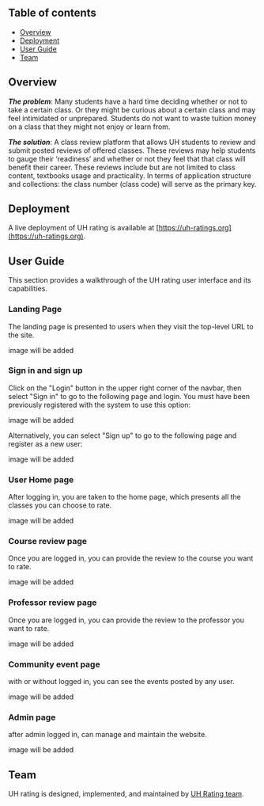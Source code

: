 ## Table of contents

* [Overview](#overview)
* [Deployment](#deployment)
* [User Guide](#user-guide)
* [Team](#team)

## Overview

_**The problem**_: Many students have a hard time deciding whether or not to take a certain class. Or they might be curious about a certain class and may feel intimidated or unprepared. Students do not want to waste tuition money on a class that they might not enjoy or learn from.

_**The solution**_: A class review platform that allows UH students to review and submit posted reviews of offered classes. These reviews may help students to gauge their ‘readiness’ and whether or not they feel that that class will benefit their career. These reviews include but are not limited to class content, textbooks usage and practicality. In terms of application structure and collections: the class number (class code) will serve as the primary key.

## Deployment

A live deployment of UH rating is available at [https://uh-ratings.org](https://uh-ratings.org).

## User Guide

This section provides a walkthrough of the UH rating user interface and its capabilities.

### Landing Page

The landing page is presented to users when they visit the top-level URL to the site.

image will be added


### Sign in and sign up

Click on the "Login" button in the upper right corner of the navbar, then select "Sign in" to go to the following page and login. You must have been previously registered with the system to use this option:

image will be added

Alternatively, you can select "Sign up" to go to the following page and register as a new user:

image will be added

### User Home page

After logging in, you are taken to the home page, which presents all the classes you can choose to rate.

image will be added

### Course review page

Once you are logged in, you can provide the review to the course you want to rate.

image will be added


### Professor review page

Once you are logged in, you can provide the review to the professor you want to rate.

image will be added

### Community event page

with or without logged in, you can see the events posted by any user.

image will be added

### Admin page

after admin logged in, can manage and maintain the website.

image will be added


## Team

UH rating is designed, implemented, and maintained by [UH Rating team](https://github.com/uh-ratings).







